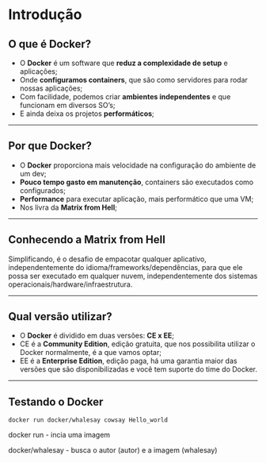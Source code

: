 # Introdução

## O que é Docker?

- O **Docker** é um software que **reduz a complexidade de setup** e aplicações;
- Onde **configuramos containers**, que são como servidores para rodar nossas aplicações;
- Com facilidade, podemos criar **ambientes independentes** e que funcionam em diversos SO’s;
- E ainda deixa os projetos **performáticos**;

---

## Por que Docker?

- O **Docker** proporciona mais velocidade na configuração do ambiente de um dev;
- **Pouco tempo gasto em manutenção**, containers são executados como configurados;
- **Performance** para executar aplicação, mais performático que uma VM;
- Nos livra da **Matrix from Hell**;

---

## Conhecendo a Matrix from Hell

Simplificando, é o desafio de empacotar qualquer aplicativo, independentemente do idioma/frameworks/dependências, para que ele possa ser executado em qualquer nuvem, independentemente dos sistemas operacionais/hardware/infraestrutura.

---

## Qual versão utilizar?

- O **Docker** é dividido em duas versões: **CE x EE**;
- CE é a **Community Edition**, edição gratuita, que nos possibilita utilizar o Docker normalmente, é a que vamos optar;
- EE é a **Enterprise Edition**, edição paga, há uma garantia maior das versões que são disponibilizadas e você tem suporte do time do Docker.

---

## Testando o Docker

```docker
docker run docker/whalesay cowsay Hello_world
```

docker run - incia uma imagem

docker/whalesay - busca o autor (autor) e a imagem (whalesay)